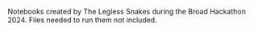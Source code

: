 Notebooks created by The Legless Snakes during the Broad Hackathon 2024.  Files needed to run them not included.
